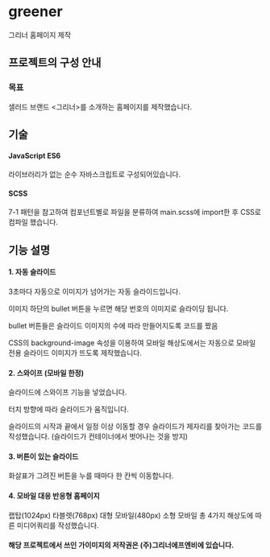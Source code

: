 # greener
 그리너 홈페이지 제작


## 프로젝트의 구성 안내

### 목표

샐러드 브랜드 <그리너>를 소개하는 홈페이지를 제작했습니다.

## 기술

#### JavaScript ES6

라이브러리가 없는 순수 자바스크립트로 구성되어있습니다.

#### SCSS 

7-1 패턴을 참고하여 컴포넌트별로 파일을 분류하여 main.scss에 import한 후 CSS로 컴파일 했습니다.

## 기능 설명

#### 1. 자동 슬라이드

3초마다 자동으로 이미지가 넘어가는 자동 슬라이드입니다. 

이미지 하단의 bullet 버튼을 누르면 해당 번호의 이미지로 슬라이딩 됩니다. 

bullet 버튼들은 슬라이드 이미지의 수에 따라 만들어지도록 코드를 짰음

CSS의 background-image 속성을 이용하여 모바일 해상도에서는 자동으로 모바일 전용 슬라이드 이미지가 뜨도록 제작했습니다.

#### 2. 스와이프 (모바일 한정)

슬라이드에 스와이프 기능을 넣었습니다.

터치 방향에 따라 슬라이드가 움직입니다.

슬라이드의 시작과 끝에서 일정 이상 이동할 경우 슬라이드가 제자리를 찾아가는 코드를 작성했습니다. (슬라이드가 컨테이너에서 벗어나는 것을 방지)

#### 3. 버튼이 있는 슬라이드

화살표가 그려진 버튼을 누를 때마다 한 칸씩 이동합니다.

#### 4. 모바일 대응 반응형 홈페이지

랩탑(1024px) 타블렛(768px) 대형 모바일(480px) 소형 모바일 총 4가지 해상도에 따른 미디어쿼리를 작성했습니다.

#### 해당 프로젝트에서 쓰인 가이미지의 저작권은 (주)그리너에프엔비에 있습니다.
